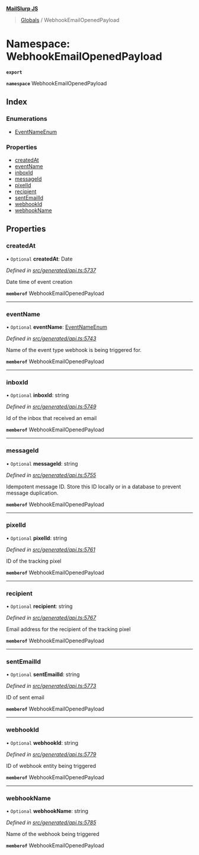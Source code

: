 **[MailSlurp JS](../README.md)**

> [Globals](../README.md) / WebhookEmailOpenedPayload

# Namespace: WebhookEmailOpenedPayload

**`export`** 

**`namespace`** WebhookEmailOpenedPayload

## Index

### Enumerations

* [EventNameEnum](../enums/webhookemailopenedpayload.eventnameenum.md)

### Properties

* [createdAt](webhookemailopenedpayload.md#createdat)
* [eventName](webhookemailopenedpayload.md#eventname)
* [inboxId](webhookemailopenedpayload.md#inboxid)
* [messageId](webhookemailopenedpayload.md#messageid)
* [pixelId](webhookemailopenedpayload.md#pixelid)
* [recipient](webhookemailopenedpayload.md#recipient)
* [sentEmailId](webhookemailopenedpayload.md#sentemailid)
* [webhookId](webhookemailopenedpayload.md#webhookid)
* [webhookName](webhookemailopenedpayload.md#webhookname)

## Properties

### createdAt

• `Optional` **createdAt**: Date

*Defined in [src/generated/api.ts:5737](https://github.com/mailslurp/mailslurp-client/blob/eace919/src/generated/api.ts#L5737)*

Date time of event creation

**`memberof`** WebhookEmailOpenedPayload

___

### eventName

• `Optional` **eventName**: [EventNameEnum](../enums/webhookemailopenedpayload.eventnameenum.md)

*Defined in [src/generated/api.ts:5743](https://github.com/mailslurp/mailslurp-client/blob/eace919/src/generated/api.ts#L5743)*

Name of the event type webhook is being triggered for.

**`memberof`** WebhookEmailOpenedPayload

___

### inboxId

• `Optional` **inboxId**: string

*Defined in [src/generated/api.ts:5749](https://github.com/mailslurp/mailslurp-client/blob/eace919/src/generated/api.ts#L5749)*

Id of the inbox that received an email

**`memberof`** WebhookEmailOpenedPayload

___

### messageId

• `Optional` **messageId**: string

*Defined in [src/generated/api.ts:5755](https://github.com/mailslurp/mailslurp-client/blob/eace919/src/generated/api.ts#L5755)*

Idempotent message ID. Store this ID locally or in a database to prevent message duplication.

**`memberof`** WebhookEmailOpenedPayload

___

### pixelId

• `Optional` **pixelId**: string

*Defined in [src/generated/api.ts:5761](https://github.com/mailslurp/mailslurp-client/blob/eace919/src/generated/api.ts#L5761)*

ID of the tracking pixel

**`memberof`** WebhookEmailOpenedPayload

___

### recipient

• `Optional` **recipient**: string

*Defined in [src/generated/api.ts:5767](https://github.com/mailslurp/mailslurp-client/blob/eace919/src/generated/api.ts#L5767)*

Email address for the recipient of the tracking pixel

**`memberof`** WebhookEmailOpenedPayload

___

### sentEmailId

• `Optional` **sentEmailId**: string

*Defined in [src/generated/api.ts:5773](https://github.com/mailslurp/mailslurp-client/blob/eace919/src/generated/api.ts#L5773)*

ID of sent email

**`memberof`** WebhookEmailOpenedPayload

___

### webhookId

• `Optional` **webhookId**: string

*Defined in [src/generated/api.ts:5779](https://github.com/mailslurp/mailslurp-client/blob/eace919/src/generated/api.ts#L5779)*

ID of webhook entity being triggered

**`memberof`** WebhookEmailOpenedPayload

___

### webhookName

• `Optional` **webhookName**: string

*Defined in [src/generated/api.ts:5785](https://github.com/mailslurp/mailslurp-client/blob/eace919/src/generated/api.ts#L5785)*

Name of the webhook being triggered

**`memberof`** WebhookEmailOpenedPayload

